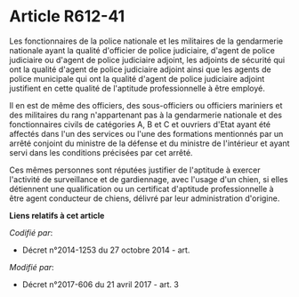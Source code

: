 # Article R612-41

Les fonctionnaires de la police nationale et les militaires de la gendarmerie nationale ayant la qualité d'officier de police
judiciaire, d'agent de police judiciaire ou d'agent de police judiciaire adjoint, les adjoints de sécurité qui ont la qualité
d'agent de police judiciaire adjoint ainsi que les agents de police municipale qui ont la qualité d'agent de police
judiciaire adjoint justifient en cette qualité de l'aptitude professionnelle à être employé.

Il en est de même des officiers, des sous-officiers ou officiers mariniers et des militaires du rang n'appartenant pas à la
gendarmerie nationale et des fonctionnaires civils de catégories A, B et C et ouvriers d'Etat ayant été affectés dans l'un
des services ou l'une des formations mentionnés par un arrêté conjoint du ministre de la défense et du ministre de
l'intérieur et ayant servi dans les conditions précisées par cet arrêté.

Ces mêmes personnes sont réputées justifier de l'aptitude à exercer l'activité de surveillance et de gardiennage, avec
l'usage d'un chien, si elles détiennent une qualification ou un certificat d'aptitude professionnelle à être agent conducteur
de chiens, délivré par leur administration d'origine.

**Liens relatifs à cet article**

_Codifié par_:

  - Décret n°2014-1253 du 27 octobre 2014 - art.

_Modifié par_:

  - Décret n°2017-606 du 21 avril 2017 - art. 3
